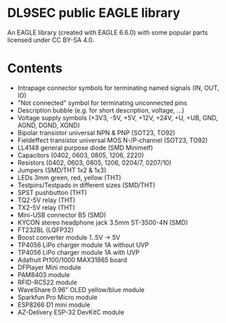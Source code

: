 # DL9SEC public EAGLE library
An EAGLE library (created with EAGLE 6.6.0) with some popular parts licensed under CC BY-SA 4.0.

# Contents

* Intrapage connector symbols for terminating named signals (IN, OUT, IO)
* "Not connected" symbol for terminating unconnected pins
* Description bubble (e.g. for short description, voltage, ...)
* Voltage supply symbols (+3V3, -5V, +5V, +12V, +24V, +U, +UB, GND, AGND, DGND, XGND)
* Bipolar transistor universal NPN & PNP (SOT23, TO92)
* Fieldeffect transistor universal MOS N-/P-channel (SOT23, TO92)
* LL4148 general purpose diode (SMD Minimelf)
* Capacitors (0402, 0603, 0805, 1206, 2220)
* Resistors (0402, 0603, 0805, 1206, 0204/7, 0207/10)
* Jumpers (SMD/THT 1x2 & 1x3)
* LEDs 3mm green, red, yellow (THT)
* Testpins/Testpads in different sizes (SMD/THT)
* SPST pushbutton (THT)
* TQ2-5V relay (THT)
* TX2-5V relay (THT)
* Mini-USB connector B5 (SMD)
* KYCON stereo headphone jack 3.5mm ST-3500-4N (SMD)
* FT232BL (LQFP32)
* Boost converter module 1..5V -> 5V
* TP4056 LiPo charger module 1A without UVP
* TP4056 LiPo charger module 1A with UVP
* Adafruit Pt100/1000 MAX31865 board
* DFPlayer Mini module
* PAM8403 module
* RFID-RC522 module
* WaveShare 0.96" OLED yellow/blue module
* Sparkfun Pro Micro module
* ESP8266 D1 mini module
* AZ-Delivery ESP-32 DevKitC module
